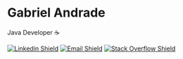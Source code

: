 # Gabriel Andrade
Java Developer ☕

[![Linkedin Shield](https://img.shields.io/static/v1?label=&message=dev-gabrielandrade&color=0a66c2&style=flat-square&logo=Linkedin&logoColor=ffffff&link=https://www.linkedin.com/in/dev-gabrielandrade)](https://www.linkedin.com/in/dev-gabrielandrade)
[![Email Shield](https://img.shields.io/static/v1?label=&message=me@gabrielandrade.dev&color=005ff9&style=flat-square&logo=Mail.ru&logoColor=ffffff&link=mailto:me@gabrielandrade.dev)](mailto:me@gabrielandrade.dev)
[![Stack Overflow Shield](https://img.shields.io/static/v1?label=&message=Gabriel%20Andrade&color=f58025&style=flat-square&logo=Stack%20Overflow&logoColor=ffffff&link=https://stackoverflow.com/users/14056227)](https://stackoverflow.com/users/14056227)
